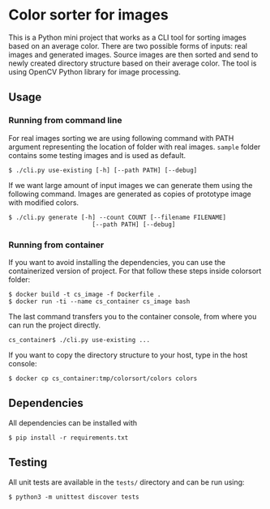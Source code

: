 # Color sorter for images
This is a Python mini project that works as a CLI tool for sorting images
based on an average color. There are two possible forms of inputs: real images
and generated images. Source images are then sorted and send to newly created
directory structure based on their average color. The tool is using OpenCV
Python library for image processing.

## Usage
### Running from command line
For real images sorting we are using following command with PATH argument
representing the location of folder with real images. `sample` folder contains
some testing images and is used as default.
```
$ ./cli.py use-existing [-h] [--path PATH] [--debug]
```

If we want large amount of input images we can generate them using
the following command. Images are generated as copies of prototype image
with modified colors.
```
$ ./cli.py generate [-h] --count COUNT [--filename FILENAME]
                       [--path PATH] [--debug]
```

### Running from container
If you want to avoid installing the dependencies, you can use the
containerized version of project. For that follow these steps inside
colorsort folder:
```
$ docker build -t cs_image -f Dockerfile .
$ docker run -ti --name cs_container cs_image bash
```
The last command transfers you to the container console, from where you can
run the project directly.
```
cs_container$ ./cli.py use-existing ...
```
If you want to copy the directory structure to your host, type in the host
console:
```
$ docker cp cs_container:tmp/colorsort/colors colors
```

## Dependencies
All dependencies can be installed with
```
$ pip install -r requirements.txt
```

## Testing
All unit tests are available in the `tests/` directory and can be run using:
```
$ python3 -m unittest discover tests
```
